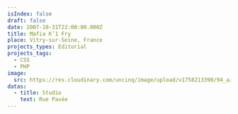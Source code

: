 ```yaml
---
isIndex: false
draft: false
date: 2007-10-31T22:00:00.000Z
title: Mafia K’1 Fry
place: Vitry-sur-Seine, France
projects_types: Editorial
projects_tags:
  - CSS
  - PHP
image:
  src: https://res.cloudinary.com/uncinq/image/upload/v1758213398/94_az5nlc.jpg
datas:
  - title: Studio
    text: Rue Pavée
---
```

